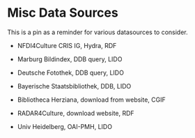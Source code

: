 # Misc Data Sources

This is a pin as a reminder for various datasources to consider.

- NFDI4Culture CRIS IG, Hydra, RDF

- Marburg Bildindex, DDB query, LIDO

- Deutsche Fotothek, DDB query, LIDO

- Bayerische Staatsbibliothek, DDB, LIDO

- Bibliotheca Herziana, download from website, CGIF

- RADAR4Culture, download website, RDF

- Univ Heidelberg, OAI-PMH, LIDO
